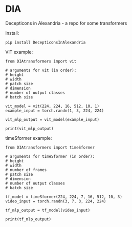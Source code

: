 # DIA
Decepticons in Alexandria - a repo for some transformers


Install:
```
pip install DecepticonsInAlexandria
```


ViT example:
```
from DIAtransformers import vit

# arguments for vit (in order): 
# height
# width
# patch size
# dimension 
# number of output classes
# batch size

vit_model = vit(224, 224, 16, 512, 10, 1)
example_input = torch.randn(1, 3, 224, 224)

vit_mlp_output = vit_model(example_input)

print(vit_mlp_output)
```

timeSformer example:
```
from DIAtransformers import timeSformer

# arguments for timeSformer (in order): 
# height
# width
# number of frames
# patch size
# dimension 
# number of output classes
# batch size

tf_model = timeSformer(224, 224, 7, 16, 512, 10, 3)
video_input = torch.randn(3, 7, 3, 224, 224)

tf_mlp_output = tf_model(video_input)

print(tf_mlp_output)
```
